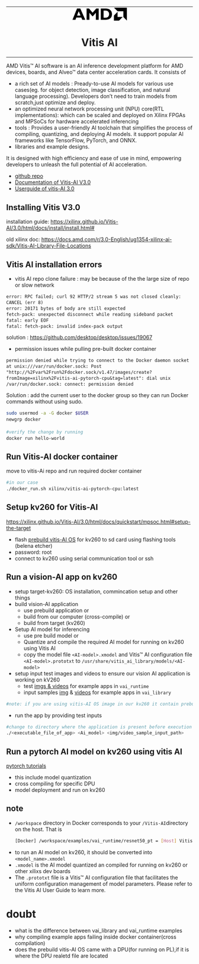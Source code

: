 <table class="sphinxhide">
 <tr>
   <td align="center"><img src="https://raw.githubusercontent.com/Xilinx/Image-Collateral/main/xilinx-logo.png" width="30%"/><h1>Vitis AI</h1>
   </td>
 </tr>
</table>


AMD Vitis™ AI software is an AI inference development platform for AMD devices, boards, and Alveo™ data center acceleration cards.
It consists of 
- a rich set of AI models : Pready-to-use AI models for various use cases(eg. for object detection, image classification, and natural language processing). Developers don’t need to train models from scratch,just optimize and deploy.
- an optimized neural network processing unit (NPU) core(RTL implementations): which can be scaled and deployed on Xilinx FPGAs and MPSoCs for hardware accelerated inferencing
- tools : Provides a user-friendly AI toolchain that simplifies the process of compiling, quantizing, and deploying AI models. it support popular AI frameworks like TensorFlow, PyTorch, and ONNX.
- libraries and example designs.

It is designed with high efficiency and ease of use in mind, empowering developers to unleash the full potential of AI acceleration.

- [github repo](https://github.com/Xilinx/Vitis-AI)
- [Documentation of Vitis-AI V3.0](https://xilinx.github.io/Vitis-AI/3.0/html/index.html)
- [Userguide of vitis-AI 3.0](https://docs.amd.com/r/3.0-English/ug1414-vitis-ai)

## Installing Vitis V3.0
installation guide: https://xilinx.github.io/Vitis-AI/3.0/html/docs/install/install.html#

old xilinx doc: https://docs.amd.com/r/3.0-English/ug1354-xilinx-ai-sdk/Vitis-AI-Library-File-Locations
## Vitis AI installation errors
- vitis AI repo clone failure : may be because of the the large size of repo or slow network
```
error: RPC failed; curl 92 HTTP/2 stream 5 was not closed cleanly: CANCEL (err 8)
error: 20171 bytes of body are still expected
fetch-pack: unexpected disconnect while reading sideband packet
fatal: early EOF
fatal: fetch-pack: invalid index-pack output
```
solution : https://github.com/desktop/desktop/issues/19067 
- permission issues while pulling pre-built docker container
```
permission denied while trying to connect to the Docker daemon socket at unix:///var/run/docker.sock: Post "http://%2Fvar%2Frun%2Fdocker.sock/v1.47/images/create?fromImage=xilinx%2Fvitis-ai-pytorch-cpu&tag=latest": dial unix /var/run/docker.sock: connect: permission denied
```
Solution : add the current user to the docker group so they can run Docker commands without using sudo.
```bash
sudo usermod -a -G docker $USER
newgrp docker

#verify the change by running 
docker run hello-world
```
## Run Vitis-AI docker container
move to vitis-Ai repo and run required docker container 
 
```bash
#in our case
./docker_run.sh xilinx/vitis-ai-pytorch-cpu:latest
```
## Setup kv260 for Vitis-AI
https://xilinx.github.io/Vitis-AI/3.0/html/docs/quickstart/mpsoc.html#setup-the-target
- flash [prebuild vitis-AI OS](https://www.xilinx.com/member/forms/download/design-license-xef.html?filename=xilinx-kv260-dpu-v2022.2-v3.0.0.img.gz) for kv260 to sd card using flashing tools (belena etcher)   
- password: root
- connect to kv260 using serial communication tool or ssh

## Run a vision-AI app on kv260
- setup target-kv260: OS installation, commincation setup and other things
- build vision-AI application 
  - use prebuild application or
  - build from our computer (cross-compile) or
  - build from target (kv260) 
- Setup AI model for inferencing
  - use pre build model or
  - Quantize and compile the required AI model for running on kv260 using Vitis AI
   - copy the model file `<AI-model>.xmodel` and Vitis™ AI configuration file `<AI-model>.prototxt` to `/usr/share/vitis_ai_library/models/<AI-model>`
- setup input test images and videos to ensure our vision AI application is working on kV260
  - test [imgs & videos](https://www.xilinx.com/bin/public/openDownload?filename=vitis_ai_runtime_r3.0.0_image_video.tar.gz) for example apps in `vai_runtime`
  - input samples [img](https://www.xilinx.com/bin/public/openDownload?filename=vitis_ai_library_r3.0.0_images.tar.gz) & [videos](https://www.xilinx.com/bin/public/openDownload?filename=vitis_ai_library_r3.0.0_video.tar.gz) for example apps in `vai_library`
```bash
#note: if you are using vitis-AI OS image in our kv260 it contain prebuild apps,models and test inputs
```
- run the app by providing test inputs
```bash
#change to directory where the application is present before execution
./<executable_file_of_app> <Ai_model> <img/video_sample_input_path> 
```
## Run a pytorch AI model on kv260 using vitis AI
[pytorch tutorials](https://xilinx.github.io/Vitis-AI/3.0/html/docs/quickstart/mpsoc.html#pytorch-tutorial)

- this include model quantization
- cross compiling for specific DPU 
- model deployment and run on kv260

## note
- `/workspace` directory in Docker corresponds to your `/Vitis-AI`directory on the host. That is 
  ```bash
  [Docker] /workspace/examples/vai_runtime/resnet50_pt = [Host] Vitis-AI/examples/vaiexamples/vai_runtime/resnet50_pt.
  ```
- to run an AI model on kv260, it should be converted into `<model_name>.xmodel `
- `.xmodel` is the AI model quantized an compiled for running on kv260 or other xilixs dev boards
- The `.prototxt` file is a Vitis™ AI configuration file that facilitates the uniform configuration management of model parameters. Please refer to the Vitis AI User Guide to learn more.

# doubt
- what is the difference between vai_library and vai_runtime examples
- why compiling example apps failing inside docker container(cross compilation)
- does the prebuild vitis-AI OS came with a DPU(for running on PL),if it is where the DPU realetd file are located

